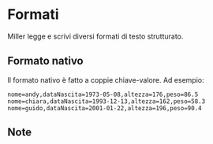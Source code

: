 # Formati

Miller legge e scrivi diversi formati di testo strutturato.

## Formato nativo

Il formato nativo è fatto a coppie chiave-valore. Ad esempio:

```
nome=andy,dataNascita=1973-05-08,altezza=176,peso=86.5
nome=chiara,dataNascita=1993-12-13,altezza=162,peso=58.3
nome=guido,dataNascita=2001-01-22,altezza=196,peso=90.4
```

## Note


